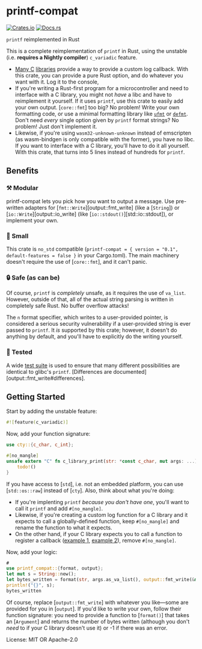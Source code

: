 # printf-compat

[![Crates.io](https://img.shields.io/crates/v/printf-compat.svg)](https://crates.io/crates/printf-compat)
[![Docs.rs](https://docs.rs/printf-compat/badge.svg)](https://docs.rs/printf-compat)

`printf` reimplemented in Rust

This is a complete reimplementation of `printf` in Rust, using the unstable
(i.e. **requires a Nightly compiler**) `c_variadic` feature.

- [Many C][sigrok-log] [libraries][libusb-log] provide a way to provide a
  custom log callback. With this crate, you can provide a pure Rust option,
  and do whatever you want with it. Log it to the console,
- If you're writing a Rust-first program for a microcontroller and need to
  interface with a C library, you might not *have* a libc and have to
  reimplement it yourself. If it uses `printf`, use this crate to easily add
  your own output. [`core::fmt`] too big? No problem! Write your own
  formatting code, or use a minimal formatting library like [`ufmt`] or
  [`defmt`]. Don't need *every* single option given by `printf` format
  strings? No problem! Just don't implement it.
- Likewise, if you're using `wasm32-unknown-unknown` instead of emscripten
  (as wasm-bindgen is only compatible with the former), you have no libc. If
  you want to interface with a C library, you'll have to do it all yourself.
  With this crate, that turns into 5 lines instead of hundreds for `printf`.

## Benefits

### ⚒ Modular

printf-compat lets you pick how you want to output a message. Use
pre-written adapters for [`fmt::Write`][output::fmt_write] (like a
[`String`]) or [`io::Write`][output::io_write] (like
[`io::stdout()`][std::io::stdout]), or implement your own.

### 🔬 Small

This crate is `no_std` compatible (`printf-compat = { version = "0.1",
default-features = false }` in your Cargo.toml). The main machinery doesn't
require the use of [`core::fmt`], and it can't panic.

### 🔒 Safe (as can be)

Of course, `printf` is *completely* unsafe, as it requires the use of
`va_list`. However, outside of that, all of the actual string parsing is
written in completely safe Rust. No buffer overflow attacks!

The `n` format specifier, which writes to a user-provided pointer, is
considered a serious security vulnerability if a user-provided string is
ever passed to `printf`. It *is* supported by this crate; however, it
doesn't do anything by default, and you'll have to explicitly do the writing
yourself.

### 🧹 Tested

A wide [test suite] is used to ensure that many different possibilities are
identical to glibc's `printf`. [Differences are documented][output::fmt_write#differences].

## Getting Started

Start by adding the unstable feature:

```rust
#![feature(c_variadic)]
```

Now, add your function signature:

```rust
use cty::{c_char, c_int};

#[no_mangle]
unsafe extern "C" fn c_library_print(str: *const c_char, mut args: ...) -> c_int {
    todo!()
}
```

If you have access to [`std`], i.e. not an embedded platform, you can use
[`std::os::raw`] instead of [`cty`]. Also, think about what you're doing:

- If you're implenting `printf` *because you don't have one*, you'll want to
  call it `printf` and add `#[no_mangle]`.
- Likewise, if you're creating a custom log function for a C library and it
  expects to call a globally-defined function, keep `#[no_mangle]` and
  rename the function to what it expects.
- On the other hand, if your C library expects you to call a function to
  register a callback ([example 1][sigrok-log], [example 2][libusb-log]),
  remove `#[no_mangle]`.

Now, add your logic:

```rust
#
use printf_compat::{format, output};
let mut s = String::new();
let bytes_written = format(str, args.as_va_list(), output::fmt_write(&mut s));
println!("{}", s);
bytes_written
```

Of course, replace [`output::fmt_write`] with whatever you like—some are
provided for you in [`output`]. If you'd like to write your own, follow
their function signature: you need to provide a function to [`format()`]
that takes an [`Argument`] and returns the number of bytes written (although
you don't *need* to if your C library doesn't use it) or -1 if there was an
error.

[sigrok-log]: https://sigrok.org/api/libsigrok/unstable/a00074.html#ga4240b8fe79be72ef758f40f9acbd4316
[libusb-log]: http://libusb.sourceforge.net/api-1.0/group__libusb__lib.html#ga2efb66b8f16ffb0851f3907794c06e20
[test suite]: https://github.com/lights0123/printf-compat/blob/master/src/tests.rs
[`ufmt`]: https://docs.rs/ufmt/
[`defmt`]: https://defmt.ferrous-systems.com/

License: MIT OR Apache-2.0
